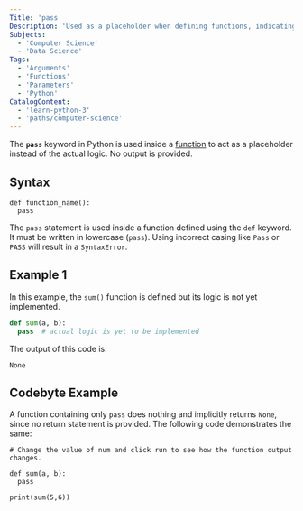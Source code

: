 ```yaml
---
Title: 'pass'
Description: 'Used as a placeholder when defining functions, indicating that the logic is yet to be implemented but allowing the program to run without errors.'
Subjects:
  - 'Computer Science'
  - 'Data Science'
Tags:
  - 'Arguments'
  - 'Functions'
  - 'Parameters'
  - 'Python'
CatalogContent:
  - 'learn-python-3'
  - 'paths/computer-science'
---
```


The **`pass`** keyword in Python is used inside a [function](https://www.codecademy.com/resources/docs/python/functions) to act as a placeholder instead of the actual logic. No output is provided.

## Syntax

```pseudo
def function_name():
  pass
```

The `pass` statement is used inside a function defined using the `def` keyword. It must be written in lowercase (`pass`). Using incorrect casing like `Pass` or `PASS` will result in a `SyntaxError`.

## Example 1

In this example, the `sum()` function is defined but its logic is not yet implemented.

```py
def sum(a, b):
  pass  # actual logic is yet to be implemented
```

The output of this code is:

```shell
None
```

## Codebyte Example

A function containing only `pass` does nothing and implicitly returns `None`, since no return statement is provided. The following code demonstrates the same:

```codebyte/python
# Change the value of num and click run to see how the function output changes.

def sum(a, b):
  pass

print(sum(5,6))
```
